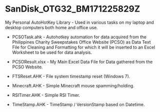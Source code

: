 # SanDisk_OTG32_BM171225829Z
My Personal AutoHotKey Library - Used in various tasks on my laptop and desktop computers both home and office use.

- PCSOTask.ahk - Autohotkey automation for data acquired from the Philippines Charity Sweepstakes Office Website (PCSO) as Data Text File for Cleaning and Formatting for which it will be inserted to an Excel Worksheet to be used for data analysis.

- PCSOResult.xlsx - My Main Excel Data File for Data gathered from the PCSO Website.

- FTSReset.AHK - File system timestamp reset (Windows 7).

- Minecraft.AHK - Simple Minecraft mouse spamming/holding.

- RSITimer.AHK - Simple RSI Timer.

- TimeStamp.AHK - TimeStamp / VersionStamp based on Datetime.
